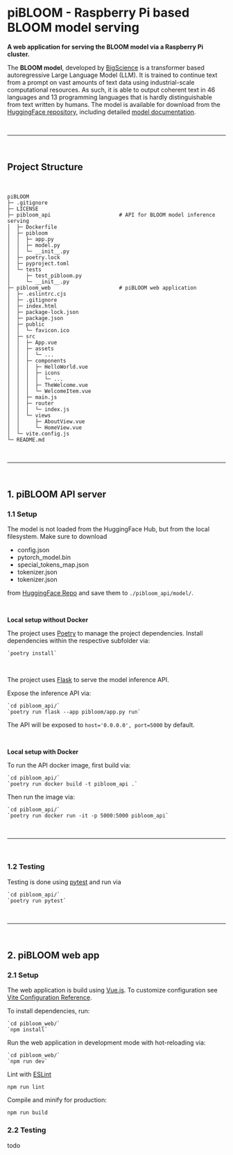 # piBLOOM - Raspberry Pi based BLOOM model serving

**A web application for serving the BLOOM model via a Raspberry Pi cluster.**

The **BLOOM model**, developed by [BigScience](https://bigscience.huggingface.co) is a transformer based autoregressive Large Language Model (LLM). It is trained to continue text from a prompt on vast amounts of text data using industrial-scale computational resources. As such, it is able to output coherent text in 46 languages and 13 programming languages that is hardly distinguishable from text written by humans. The model is available for download from the [HuggingFace repository](https://huggingface.co/bigscience/bloom), including detailed [model documentation](https://huggingface.co/docs/transformers/model_doc/bloom).

<br>

----------------

<br>

## Project Structure

<br>

    piBLOOM
    ├─ .gitignore
    ├─ LICENSE
    ├─ pibloom_api                      # API for BLOOM model inference serving
    │  ├─ Dockerfile
    │  ├─ pibloom
    │  │  ├─ app.py
    │  │  ├─ model.py
    │  │  └─ __init__.py
    │  ├─ poetry.lock
    │  ├─ pyproject.toml
    │  └─ tests
    │     ├─ test_pibloom.py
    │     └─ __init__.py
    ├─ pibloom_web                      # piBLOOM web application
    │  ├─ .eslintrc.cjs
    │  ├─ .gitignore
    │  ├─ index.html
    │  ├─ package-lock.json
    │  ├─ package.json
    │  ├─ public
    │  │  └─ favicon.ico
    │  ├─ src
    │  │  ├─ App.vue
    │  │  ├─ assets
    │  │  │  └─ ...
    │  │  ├─ components
    │  │  │  ├─ HelloWorld.vue
    │  │  │  ├─ icons
    │  │  │  │  └─ ...
    │  │  │  ├─ TheWelcome.vue
    │  │  │  └─ WelcomeItem.vue
    │  │  ├─ main.js
    │  │  ├─ router
    │  │  │  └─ index.js
    │  │  └─ views
    │  │     ├─ AboutView.vue
    │  │     └─ HomeView.vue
    │  └─ vite.config.js
    └─ README.md

<br>

----------------

<br>

## 1. piBLOOM API server

### 1.1 Setup

The model is not loaded from the HuggingFace Hub, but from the local filesystem. Make sure to download 

- config.json
- pytorch_model.bin
- special_tokens_map.json
- tokenizer.json
- tokenizer.json

from [HuggingFace Repo](https://huggingface.co/bigscience/bloom-560m/tree/main) and save them to `./pibloom_api/model/`.

<br>

**Local setup without Docker**

The project uses [Poetry](https://python-poetry.org) to manage the project dependencies. Install dependencies within the respective subfolder via:

    `poetry install`

<br>

The project uses [Flask](https://flask.palletsprojects.com/) to serve the model inference API.

Expose the inference API via:

    `cd pibloom_api/`
    `poetry run flask --app pibloom/app.py run`

The API will be exposed to `host='0.0.0.0', port=5000` by default.

<br>

**Local setup with Docker**

To run the API docker image, first build via:

    `cd pibloom_api/`
    `poetry run docker build -t pibloom_api .`

Then run the image via:

    `cd pibloom_api/`
    `poetry run docker run -it -p 5000:5000 pibloom_api`

<br>

----------------

<br>

### 1.2 Testing

Testing is done using [pytest](https://docs.pytest.org/) and run via

    `cd pibloom_api/`
    `poetry run pytest`

<br>

----------------

<br>

## 2. piBLOOM web app

### 2.1 Setup

The web application is build using [Vue.js](https://vuejs.org/). To customize configuration see [Vite Configuration Reference](https://vitejs.dev/config/).

To install dependencies, run:

    `cd pibloom_web/`
    `npm install`

Run the web application in development mode with hot-reloading via:

    `cd pibloom_web/`
    `npm run dev`

Lint with [ESLint](https://eslint.org/)

    npm run lint

Compile and minify for production:

    npm run build

### 2.2 Testing

todo